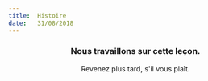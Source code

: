 ```yaml
---
title:  Histoire
date:   31/08/2018
---
```


### <center>Nous travaillons sur cette leçon.</center>
<center>Revenez plus tard, s'il vous plaît.</center>
